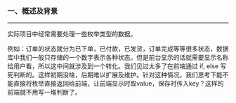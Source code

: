 ### 一、概述及背景

---

实际项目中经常需要处理一些枚举类型的数据。

例如：订单的状态就分为已下单，已付款，已发货，订单完成等等很多状态，数据库中我们一般只存储的一个数字表示各种状态。但是前台显示的话就需要显示名称给用户看，所以这中间就涉及到一个转化。我们见过太多了在前端通过 if, else 写死判断的。这样初期没啥，后期难以扩展及维护。针对这种情况，我们思考下能不能直接将枚举直接返回给前端，让前端显示时取value，保存时传入key？这样的前端就不用写一堆判断了。